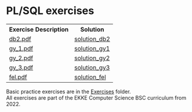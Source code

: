 # PL/SQL exercises

<table>
        <tr>
            <th>Exercise Description</th>
            <th>Solution</th>
        </tr>
        <tr>
            <td>
                <a target="_blank" href="https://github.com/CoGn151oN/plsql_exercises/blob/main/Docs/db2.pdf">db2.pdf</a>
            </td>
            <td>
                <a href="https://github.com/CoGn151oN/plsql_exercises/blob/f02f5176ef13f138d114532822f4480de3aac73b/Solutions/solution_db2.sql">solution_db2</a>
            </td>
        </tr>
        <tr>
            <td>
                <a href="https://github.com/CoGn151oN/plsql_exercises/blob/2c526578cf026661afbba97b13d05793058ee131/Docs/gy_1.pdf">gy_1.pdf</a>
            </td>
            <td>
                <a href="https://github.com/CoGn151oN/plsql_exercises/blob/8e38ddebdc48563430c02c00eacf3d1928b1e7fd/Solutions/solution_gy1.sql" target="_blank">solution_gy1</a>
            </td>
        </tr>
        <tr>
            <td>
                <a href="https://github.com/CoGn151oN/plsql_exercises/blob/2c526578cf026661afbba97b13d05793058ee131/Docs/gy_2.pdf" target="_blank">gy_2.pdf</a>
            </td>
            <td>
                <a href="https://github.com/CoGn151oN/plsql_exercises/blob/45e47f6b86eb85554bc1261fd070faf5dbd08f8f/Solutions/solution_gy2.sql" target="_blank">solution_gy2</a>
            </td>
        </tr>
            <tr>
            <td>
                <a href="https://github.com/CoGn151oN/plsql_exercises/blob/2c526578cf026661afbba97b13d05793058ee131/Docs/gy_3.pdf" target="_blank">gy_3.pdf</a>
            </td>
            <td>
                <a href="https://github.com/CoGn151oN/plsql_exercises/blob/122872bc3d8c04c059f8ad4b0f99d6cbdd684205/Solutions/solution_gy3.sql" target="_blank">solution_gy3</a>
            </td>
        </tr>
            <tr>
            <td>
                <a href="https://github.com/CoGn151oN/plsql_exercises/blob/2c526578cf026661afbba97b13d05793058ee131/Docs/fel.pdf" target="_blank">fel.pdf</a>
            </td>
            <td>
                <a href="https://github.com/CoGn151oN/plsql_exercises/blob/12eac55ddd1fbc30f90aa4f99e04aab0ef9f8540/Solutions/solution_fel.sql" target="_blank">solution_fel</a>
            </td>
        </tr>
    </table>

Basic practice exercises are in the <a href="https://github.com/CoGn151oN/plsql_exercises/tree/main/Exercises">Exercises</a> folder.<br>
All exercises are part of the EKKE Computer Science BSC curriculum from 2022.

